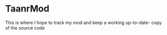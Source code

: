 # TaanrMod
This is where I hope to track my mod and keep a working up-to-date- copy of the source code
